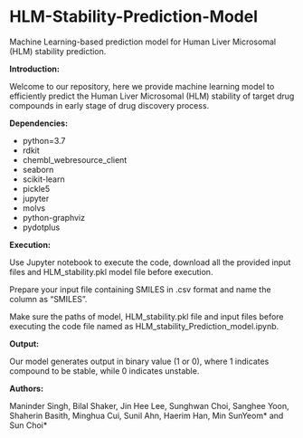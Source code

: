 # HLM-Stability-Prediction-Model
Machine Learning-based prediction model for Human Liver Microsomal (HLM) stability prediction.

**Introduction:**

Welcome to our repository, here we provide machine learning model to efficiently predict the Human Liver Microsomal (HLM) stability of target drug compounds in early stage of drug discovery process. 

**Dependencies:**

  - python=3.7
  - rdkit
  - chembl_webresource_client
  - seaborn
  - scikit-learn
  - pickle5
  - jupyter
  - molvs
  - python-graphviz
  - pydotplus


**Execution:**

Use Jupyter notebook to execute the code, download all the provided input files and HLM_stability.pkl model file before execution.

Prepare your input file containing SMILES in .csv format and name the column as “SMILES”.

Make sure the paths of model, HLM_stability.pkl file and input files before executing the code file named as HLM_stability_Prediction_model.ipynb.

**Output:**

Our model generates output in binary value (1 or 0), where 1 indicates compound to be stable, while 0 indicates unstable.


**Authors:** 

Maninder Singh, Bilal Shaker, Jin Hee Lee, Sunghwan Choi, Sanghee Yoon, Shaherin Basith, Minghua Cui, Sunil Ahn, Haerim Han, Min SunYeom* and Sun Choi*
